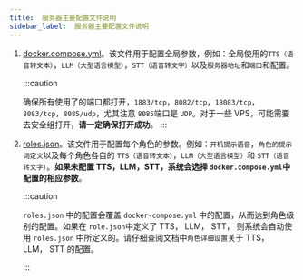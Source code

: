 ```yaml
---
title:  服务器主要配置文件说明
sidebar_label:  服务器主要配置文件说明
---
```


1. [docker.compose.yml](../configuration/environment_variables)。该文件用于配置全局参数，例如：全局使用的`TTS（语音转文本）`，`LLM（大型语言模型）`，`STT（语音转文字）`以及`服务器地址`和`端口`和配置。

    :::caution

    确保所有使用了的端口都打开，`1883/tcp`，`8082/tcp`，`18083/tcp`，`8083/tcp`，`8085/udp`，尤其注意 `8085`端口是 `UDP`。对于一些 VPS，可能需要去安全组打开，**请一定确保打开成功**。
    :::


2. [roles.json](../configuration/roles_config)。该文件用于配置每个角色的参数。例如：`开机提示语音`，`角色的提示词定义`以及每个角色各自的 `TTS（语音转文本）`，`LLM（大型语言模型）`和 `STT（语音转文字）`。**如果未配置 TTS，LLM，STT，系统会选择 `docker.compose.yml`中配置的相应参数**。

    :::caution

    `roles.json` 中的配置会覆盖 `docker-compose.yml` 中的配置，从而达到角色级别的配置。如果在 `role.json`中定义了 TTS， LLM， STT， 则系统会自动使用  `roles.json` 中所定义的。请仔细查阅文档中`角色详细设置`关于 TTS， LLM， STT 的配置。

    :::
